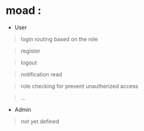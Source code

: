 # moad :

- User
>  login routing based on  the role

>  register  

>  logout  

>  notification read

>  role checking  for prevent unautherized access 

>  ...  

- Admin 
>  not yet defined  